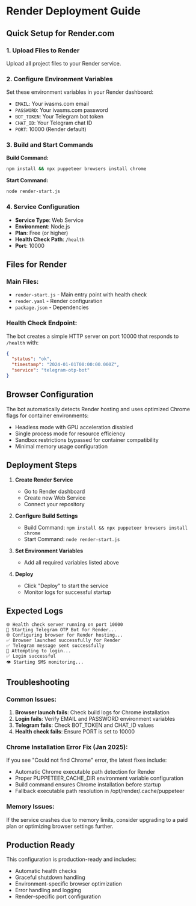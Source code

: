 # Render Deployment Guide

## Quick Setup for Render.com

### 1. Upload Files to Render
Upload all project files to your Render service.

### 2. Configure Environment Variables
Set these environment variables in your Render dashboard:
- `EMAIL`: Your ivasms.com email
- `PASSWORD`: Your ivasms.com password  
- `BOT_TOKEN`: Your Telegram bot token
- `CHAT_ID`: Your Telegram chat ID
- `PORT`: 10000 (Render default)

### 3. Build and Start Commands
**Build Command:**
```bash
npm install && npx puppeteer browsers install chrome
```

**Start Command:**
```bash
node render-start.js
```

### 4. Service Configuration
- **Service Type**: Web Service
- **Environment**: Node.js
- **Plan**: Free (or higher)
- **Health Check Path**: `/health`
- **Port**: 10000

## Files for Render

### Main Files:
- `render-start.js` - Main entry point with health check
- `render.yaml` - Render configuration
- `package.json` - Dependencies

### Health Check Endpoint:
The bot creates a simple HTTP server on port 10000 that responds to `/health` with:
```json
{
  "status": "ok",
  "timestamp": "2024-01-01T00:00:00.000Z",
  "service": "telegram-otp-bot"
}
```

## Browser Configuration

The bot automatically detects Render hosting and uses optimized Chrome flags for container environments:
- Headless mode with GPU acceleration disabled
- Single process mode for resource efficiency
- Sandbox restrictions bypassed for container compatibility
- Minimal memory usage configuration

## Deployment Steps

1. **Create Render Service**
   - Go to Render dashboard
   - Create new Web Service
   - Connect your repository

2. **Configure Build Settings**
   - Build Command: `npm install && npx puppeteer browsers install chrome`
   - Start Command: `node render-start.js`

3. **Set Environment Variables**
   - Add all required variables listed above

4. **Deploy**
   - Click "Deploy" to start the service
   - Monitor logs for successful startup

## Expected Logs
```
🌐 Health check server running on port 10000
🚀 Starting Telegram OTP Bot for Render...
🌐 Configuring browser for Render hosting...
✅ Browser launched successfully for Render
✅ Telegram message sent successfully
🔐 Attempting to login...
✅ Login successful
👁️ Starting SMS monitoring...
```

## Troubleshooting

### Common Issues:
1. **Browser launch fails**: Check build logs for Chrome installation
2. **Login fails**: Verify EMAIL and PASSWORD environment variables
3. **Telegram fails**: Check BOT_TOKEN and CHAT_ID values
4. **Health check fails**: Ensure PORT is set to 10000

### Chrome Installation Error Fix (Jan 2025):
If you see "Could not find Chrome" error, the latest fixes include:
- Automatic Chrome executable path detection for Render
- Proper PUPPETEER_CACHE_DIR environment variable configuration
- Build command ensures Chrome installation before startup
- Fallback executable path resolution in /opt/render/.cache/puppeteer

### Memory Issues:
If the service crashes due to memory limits, consider upgrading to a paid plan or optimizing browser settings further.

## Production Ready

This configuration is production-ready and includes:
- Automatic health checks
- Graceful shutdown handling
- Environment-specific browser optimization
- Error handling and logging
- Render-specific port configuration